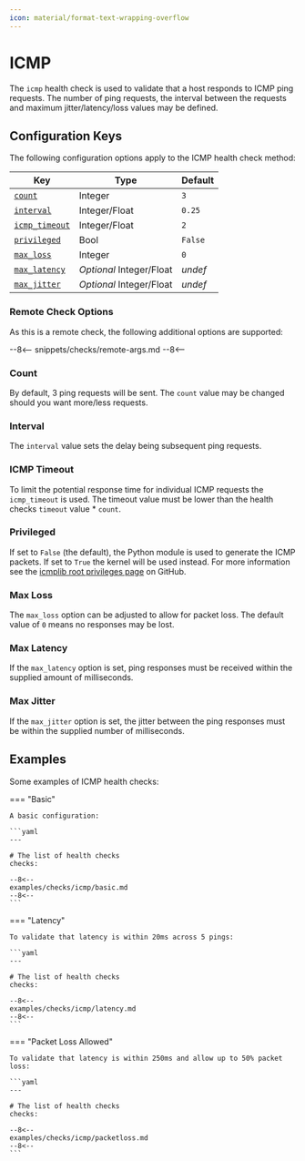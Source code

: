 ```yaml
---
icon: material/format-text-wrapping-overflow
---
```


# ICMP

The `icmp` health check is used to validate that a host responds to ICMP ping requests. The number of ping requests, the interval between the requests and maximum jitter/latency/loss values may be defined.

## Configuration Keys

The following configuration options apply to the ICMP health check method:

| Key                             | Type                     | Default |
| ------------------------------- | ------------------------ | ------- |
| [`count`](#count)               | Integer                  | `3`     |
| [`interval`](#interval)         | Integer/Float            | `0.25`  |
| [`icmp_timeout`](#icmp-timeout) | Integer/Float            | `2`     |
| [`privileged`](#privileged)     | Bool                     | `False` |
| [`max_loss`](#max-loss)         | Integer                  | `0`     |
| [`max_latency`](#max-latency)   | *Optional* Integer/Float | *undef* |
| [`max_jitter`](#max-jitter)     | *Optional* Integer/Float | *undef* |

### Remote Check Options

As this is a remote check, the following additional options are supported:

--8<--
snippets/checks/remote-args.md
--8<--

### Count

By default, 3 ping requests will be sent. The `count` value may be changed should you want more/less requests.

### Interval

The `interval` value sets the delay being subsequent ping requests.

### ICMP Timeout

To limit the potential response time for individual ICMP requests the `icmp_timeout` is used. The timeout value must be lower than the health checks `timeout` value * `count`.

### Privileged

If set to `False` (the default), the Python module is used to generate the ICMP packets. If set to `True` the kernel will be used instead. For more information see the [icmplib root privileges page][icmplib - Without Root Privileges] on GitHub.

### Max Loss

The `max_loss` option can be adjusted to allow for packet loss. The default value of `0` means no responses may be lost.

### Max Latency

If the `max_latency` option is set, ping responses must be received within the supplied amount of milliseconds.

### Max Jitter

If the `max_jitter` option is set, the jitter between the ping responses must be within the supplied number of milliseconds.

## Examples

Some examples of ICMP health checks:

=== "Basic"

    A basic configuration:

    ```yaml
    ---

    # The list of health checks
    checks:

    --8<--
    examples/checks/icmp/basic.md
    --8<--
    ```

=== "Latency"

    To validate that latency is within 20ms across 5 pings:

    ```yaml
    ---

    # The list of health checks
    checks:

    --8<--
    examples/checks/icmp/latency.md
    --8<--
    ```

=== "Packet Loss Allowed"

    To validate that latency is within 250ms and allow up to 50% packet loss:

    ```yaml
    ---

    # The list of health checks
    checks:

    --8<--
    examples/checks/icmp/packetloss.md
    --8<--
    ```

[icmplib - Without Root Privileges]: https://github.com/ValentinBELYN/icmplib/blob/main/docs/6-use-icmplib-without-privileges.md